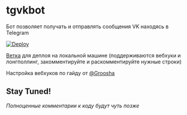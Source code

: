 # tgvkbot
Бот позволяет получать и отправлять сообщения VK находясь в Telegram

[![Deploy](https://www.herokucdn.com/deploy/button.svg)](https://heroku.com/deploy)


[Ветка](https://github.com/Kylmakalle/tgvkbot/tree/webhook) для деплоя на локальной машине (поддерживаются вебхуки и лонгполлинг, закомментируйте и раскомментируйте нужные строки)


Настройка вебхуков по гайду от [@Groosha](https://www.gitbook.com/book/groosha/telegram-bot-lessons)

## Stay Tuned!


_Полноценные комментарии к коду будут чуть позже_
